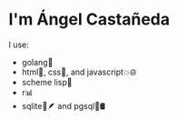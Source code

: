 # I'm Ángel Castañeda

I use:

- golang🐹
- html📄, css🎨, and javascript💥🌐
- scheme lisp🏸
- r📊
- sqlite📜🪶 and pgsql🐘🛢️
